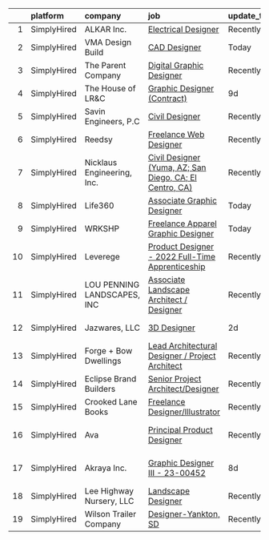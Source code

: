 

|    | platform    | company                     | job                                                                                                                                                             | update_time   | location                      |
|---:|:------------|:----------------------------|:----------------------------------------------------------------------------------------------------------------------------------------------------------------|:--------------|:------------------------------|
|  1 | SimplyHired | ALKAR Inc.                  | [Electrical Designer](https://www.simplyhired.com/job/VKwKndV7U8rXf2qf93VgOwEb976wJiVRiAp5tkilkOiGOWjLZ41k0w?q=3d+designer)                                     | Recently      | Lodi, WI                      |
|  2 | SimplyHired | VMA Design Build            | [CAD Designer](https://www.simplyhired.com/job/5XveWv4Px-QpT5u8zP8PNQE4S_mwwD64JkzyoVc5lORofkKZMmnsYA?q=3d+designer)                                            | Today         | Remote                        |
|  3 | SimplyHired | The Parent Company          | [Digital Graphic Designer](https://www.simplyhired.com/job/fckBAbX63A84PoCfdCK17EwJWt7fpUHHAFQrxmVOaTt3nRbw2190PQ?q=3d+designer)                                | Recently      | San Jose, CA                  |
|  4 | SimplyHired | The House of LR&C           | [Graphic Designer (Contract)](https://www.simplyhired.com/job/_UmaRJsG2MiKqL4AkTwZQcxTru34fPZdE576hvoK6aNdLi0-NsRqTg?q=3d+designer)                             | 9d            | Remote                        |
|  5 | SimplyHired | Savin Engineers, P.C        | [Civil Designer](https://www.simplyhired.com/job/TBOtI6EeOke33Br_R58NB9_47EqtpzoyZzpBJRE03_2au_AbYnsB1w?q=3d+designer)                                          | Recently      | Pleasantville, NY             |
|  6 | SimplyHired | Reedsy                      | [Freelance Web Designer](https://www.simplyhired.com/job/quJq5yLyFpo1TLrNLIk1r1CIAJTB-9bh0ExZ3h2TznywH3shS3UZsw?q=3d+designer)                                  | Recently      | Remote                        |
|  7 | SimplyHired | Nicklaus Engineering, Inc.  | [Civil Designer (Yuma, AZ; San Diego, CA; El Centro, CA)](https://www.simplyhired.com/job/umYjqUOX8PnigCHgZP16TLV9cDRopxODtbU1iW73PTZYiFIcxg746A?q=3d+designer) | Recently      | Yuma, AZ                      |
|  8 | SimplyHired | Life360                     | [Associate Graphic Designer](https://www.simplyhired.com/job/aIfsVQ_dMaAkxp52lTajt-dJwr9g1eEmhzqOt57fmEHTmH8PcPEYIw?q=3d+designer)                              | Today         | San Mateo, CA                 |
|  9 | SimplyHired | WRKSHP                      | [Freelance Apparel Graphic Designer](https://www.simplyhired.com/job/CD3ZFCZYiTznaWVkipL26A2Uv8ynpiS6RVMVj8mecWXEGAem-iiF5w?q=3d+designer)                      | Today         | Remote                        |
| 10 | SimplyHired | Leverege                    | [Product Designer - 2022 Full-Time Apprenticeship](https://www.simplyhired.com/job/f2PnrkNkoKjnF_c7MsOM41LbDj7RDHIKkfuGC1pKOOPB0dNQ0HmV5w?q=3d+designer)        | Recently      | Remote                        |
| 11 | SimplyHired | LOU PENNING LANDSCAPES, INC | [Associate Landscape Architect / Designer](https://www.simplyhired.com/job/Uicj7JZ5JZcfjK8qbPByfaHI69tU9EWb_IiCeQdKWthbUrNUlQ-I1A?q=3d+designer)                | Recently      | Napa, CA                      |
| 12 | SimplyHired | Jazwares, LLC               | [3D Designer](https://www.simplyhired.com/job/dxRSXA4sjInSH3zm5VEakcJ0pF-j9XmamaFfkKQ6hxFGhZZCqc52IA?q=3d+designer)                                             | 2d            | Culver City, CA               |
| 13 | SimplyHired | Forge + Bow Dwellings       | [Lead Architectural Designer / Project Architect](https://www.simplyhired.com/job/rSBSTCKQz72fhXocFcq70kIWWb-dwhN-L91bkO1otBA-_O95yaKK5Q?q=3d+designer)         | Recently      | Fort Collins, CO              |
| 14 | SimplyHired | Eclipse Brand Builders      | [Senior Project Architect/Designer](https://www.simplyhired.com/job/FjvorXWQp0IWIVl46O9yRKToTIS8RP19WqRWItKGudBf2r7jhoHoKA?q=3d+designer)                       | Recently      | Suwanee, GA                   |
| 15 | SimplyHired | Crooked Lane Books          | [Freelance Designer/Illustrator](https://www.simplyhired.com/job/UhExaaYu1t4V71-D418Rl8bP7ITf3P-8-IaObyNXzN5HjI7MoCcq4w?q=3d+designer)                          | Recently      | Remote                        |
| 16 | SimplyHired | Ava                         | [Principal Product Designer](https://www.simplyhired.com/job/uR3vmFZVHSF-lRcRmggDqRmSIJmIDU8fNn2uJ6sXF8eNhr4r-YX_PA?q=3d+designer)                              | Recently      | San Francisco, CA             |
| 17 | SimplyHired | Akraya Inc.                 | [Graphic Designer III - 23-00452](https://www.simplyhired.com/job/f-gULecpj288m8y-t8oj5IhnCij3M9nY14oFN46YYVT8veRB5340jQ?q=3d+designer)                         | 8d            | Mountain View, CA +1 location |
| 18 | SimplyHired | Lee Highway Nursery, LLC    | [Landscape Designer](https://www.simplyhired.com/job/oQGvdbzJyyvTRs7kBRtdiCW-I7BfM-pTSzkIw4isB8TeacR7butS5w?q=3d+designer)                                      | Recently      | Warrenton, VA                 |
| 19 | SimplyHired | Wilson Trailer Company      | [Designer-Yankton, SD](https://www.simplyhired.com/job/TfuVfdM5xbHYE6pjwPim2wZq1SlRohes5TwjFeRduKiHW2uOx3-jcA?q=3d+designer)                                    | Recently      | Yankton, SD                   |